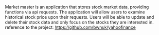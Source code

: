 Market master is an application that stores stock market data, providing functions via api requests. The application will allow users to examine historical stock price upon their requests. Users will be able to update and delete their stock data and only focus on the stocks they are interested in. 
reference to the project: https://github.com/bwnuk/yahoofinance

